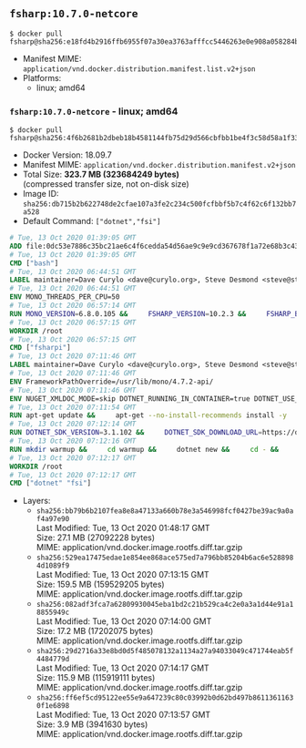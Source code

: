 ## `fsharp:10.7.0-netcore`

```console
$ docker pull fsharp@sha256:e18fd4b2916ffb6955f07a30ea3763afffcc5446263e0e908a058284b9c93b7f
```

-	Manifest MIME: `application/vnd.docker.distribution.manifest.list.v2+json`
-	Platforms:
	-	linux; amd64

### `fsharp:10.7.0-netcore` - linux; amd64

```console
$ docker pull fsharp@sha256:4f6b2681b2dbeb18b4581144fb75d29d566cbfbb1be4f3c58d58a1f336e0fdf3
```

-	Docker Version: 18.09.7
-	Manifest MIME: `application/vnd.docker.distribution.manifest.v2+json`
-	Total Size: **323.7 MB (323684249 bytes)**  
	(compressed transfer size, not on-disk size)
-	Image ID: `sha256:db715b2b622748de2cfae107a3fe2c234c500fcfbbf5b7c4f62c6f132bb7a528`
-	Default Command: `["dotnet","fsi"]`

```dockerfile
# Tue, 13 Oct 2020 01:39:05 GMT
ADD file:0dc53e7886c35bc21ae6c4f6cedda54d56ae9c9e9cd367678f1a72e68b3c43d4 in / 
# Tue, 13 Oct 2020 01:39:05 GMT
CMD ["bash"]
# Tue, 13 Oct 2020 06:44:51 GMT
LABEL maintainer=Dave Curylo <dave@curylo.org>, Steve Desmond <steve@stevedesmond.ca>
# Tue, 13 Oct 2020 06:44:51 GMT
ENV MONO_THREADS_PER_CPU=50
# Tue, 13 Oct 2020 06:57:14 GMT
RUN MONO_VERSION=6.8.0.105 &&     FSHARP_VERSION=10.2.3 &&     FSHARP_BASENAME=fsharp-$FSHARP_VERSION &&     FSHARP_ARCHIVE=$FSHARP_VERSION.tar.gz &&     FSHARP_ARCHIVE_URL=https://github.com/fsharp/fsharp/archive/$FSHARP_VERSION.tar.gz &&     export GNUPGHOME="$(mktemp -d)" &&     apt-get update && apt-get --no-install-recommends install -y gnupg dirmngr ca-certificates apt-transport-https &&     apt-key adv --batch --keyserver hkp://p80.pool.sks-keyservers.net:80 --recv-keys 3FA7E0328081BFF6A14DA29AA6A19B38D3D831EF &&     echo "deb https://download.mono-project.com/repo/debian stable-buster/snapshots/$MONO_VERSION main" | tee /etc/apt/sources.list.d/mono-official-stable.list &&     apt-get update -y &&     apt-get --no-install-recommends install -y pkg-config make nuget mono-devel msbuild ca-certificates-mono locales &&     rm -rf /var/lib/apt/lists/* &&     echo 'en_US.UTF-8 UTF-8' > /etc/locale.gen && /usr/sbin/locale-gen &&     mkdir -p /tmp/src &&     cd /tmp/src &&     printf "namespace a { class b { public static void Main(string[] args) { new System.Net.WebClient().DownloadFile(\"%s\", \"%s\");}}}" $FSHARP_ARCHIVE_URL $FSHARP_ARCHIVE > download-fsharp.cs &&     mcs download-fsharp.cs && mono download-fsharp.exe && rm download-fsharp.exe download-fsharp.cs &&     tar xf $FSHARP_ARCHIVE &&     cd $FSHARP_BASENAME &&     make &&     make install &&     cd ~ &&     rm -rf /tmp/src /tmp/NuGetScratch ~/.nuget ~/.config ~/.local "$GNUPGHOME" &&     apt-get purge -y make gnupg dirmngr &&     apt-get clean
# Tue, 13 Oct 2020 06:57:15 GMT
WORKDIR /root
# Tue, 13 Oct 2020 06:57:15 GMT
CMD ["fsharpi"]
# Tue, 13 Oct 2020 07:11:46 GMT
LABEL maintainer=Dave Curylo <dave@curylo.org>, Steve Desmond <steve@stevedesmond.ca>
# Tue, 13 Oct 2020 07:11:46 GMT
ENV FrameworkPathOverride=/usr/lib/mono/4.7.2-api/
# Tue, 13 Oct 2020 07:11:46 GMT
ENV NUGET_XMLDOC_MODE=skip DOTNET_RUNNING_IN_CONTAINER=true DOTNET_USE_POLLING_FILE_WATCHER=true
# Tue, 13 Oct 2020 07:11:54 GMT
RUN apt-get update &&     apt-get --no-install-recommends install -y     curl     libunwind8     gettext     apt-transport-https     libc6     libcurl4     libgcc1     libgssapi-krb5-2     libicu63     liblttng-ust0     libssl1.1     libstdc++6     libunwind8     libuuid1     zlib1g &&     rm -rf /var/lib/apt/lists/*
# Tue, 13 Oct 2020 07:12:14 GMT
RUN DOTNET_SDK_VERSION=3.1.102 &&     DOTNET_SDK_DOWNLOAD_URL=https://dotnetcli.blob.core.windows.net/dotnet/Sdk/$DOTNET_SDK_VERSION/dotnet-sdk-$DOTNET_SDK_VERSION-linux-x64.tar.gz &&     DOTNET_SDK_DOWNLOAD_SHA=9cacdc9700468a915e6fa51a3e5539b3519dd35b13e7f9d6c4dd0077e298baac0e50ad1880181df6781ef1dc64a232e9f78ad8e4494022987d12812c4ca15f29 &&     curl -SL $DOTNET_SDK_DOWNLOAD_URL --output dotnet.tar.gz &&     echo "$DOTNET_SDK_DOWNLOAD_SHA dotnet.tar.gz" | sha512sum -c - &&     mkdir -p /usr/share/dotnet &&     tar -zxf dotnet.tar.gz -C /usr/share/dotnet &&     rm dotnet.tar.gz &&     ln -s /usr/share/dotnet/dotnet /usr/bin/dotnet
# Tue, 13 Oct 2020 07:12:16 GMT
RUN mkdir warmup &&     cd warmup &&     dotnet new &&     cd - &&     rm -rf warmup /tmp/NuGetScratch
# Tue, 13 Oct 2020 07:12:17 GMT
WORKDIR /root
# Tue, 13 Oct 2020 07:12:17 GMT
CMD ["dotnet" "fsi"]
```

-	Layers:
	-	`sha256:bb79b6b2107fea8e8a47133a660b78e3a546998fcf0427be39ac9a0af4a97e90`  
		Last Modified: Tue, 13 Oct 2020 01:48:17 GMT  
		Size: 27.1 MB (27092228 bytes)  
		MIME: application/vnd.docker.image.rootfs.diff.tar.gzip
	-	`sha256:529ea17475edae1e854ee868ace575ed7a796bb85204b6ac6e5288984d1089f9`  
		Last Modified: Tue, 13 Oct 2020 07:13:15 GMT  
		Size: 159.5 MB (159529205 bytes)  
		MIME: application/vnd.docker.image.rootfs.diff.tar.gzip
	-	`sha256:082adf3fca7a62809930045eba1bd2c21b529ca4c2e0a3a1d44e91a18855949c`  
		Last Modified: Tue, 13 Oct 2020 07:14:00 GMT  
		Size: 17.2 MB (17202075 bytes)  
		MIME: application/vnd.docker.image.rootfs.diff.tar.gzip
	-	`sha256:29d2716a33e8bd0d5f485078132a1134a27a94033049c471744eab5f4484779d`  
		Last Modified: Tue, 13 Oct 2020 07:14:17 GMT  
		Size: 115.9 MB (115919111 bytes)  
		MIME: application/vnd.docker.image.rootfs.diff.tar.gzip
	-	`sha256:ff6ef5cd95122ee55e9a647239c80c03992b0d62bd497b86113611630f1e6898`  
		Last Modified: Tue, 13 Oct 2020 07:13:57 GMT  
		Size: 3.9 MB (3941630 bytes)  
		MIME: application/vnd.docker.image.rootfs.diff.tar.gzip
